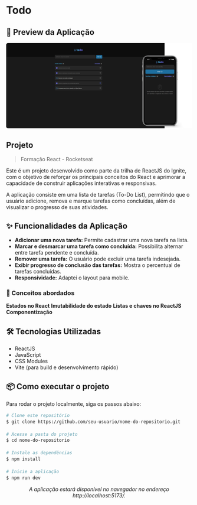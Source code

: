 # Todo

## 📸 Preview da Aplicação

<div align="center">
    <img src="./.github/print-readme.png" alt="preview">
</div>

## Projeto

> Formação React - Rocketseat

Este é um projeto desenvolvido como parte da trilha de ReactJS do Ignite, com o objetivo de reforçar os principais conceitos do React e aprimorar a capacidade de construir aplicações interativas e responsivas.

A aplicação consiste em uma lista de tarefas (To-Do List), permitindo que o usuário adicione, remova e marque tarefas como concluídas, além de visualizar o progresso de suas atividades.

## ✨ Funcionalidades da Aplicação

- **Adicionar uma nova tarefa:** Permite cadastrar uma nova tarefa na lista.
- **Marcar e desmarcar uma tarefa como concluída:** Possibilita alternar entre tarefa pendente e concluída.
- **Remover uma tarefa:** O usuário pode excluir uma tarefa indesejada.
- **Exibir progresso de conclusão das tarefas:** Mostra o percentual de tarefas concluídas.
- **Responsividade:** Adaptei o layout para mobile.

### 🚀 Conceitos abordados

**Estados no React**
**Imutabilidade do estado**
**Listas e chaves no ReactJS**
**Componentização**

## 🛠️ Tecnologias Utilizadas

- ReactJS
- JavaScript
- CSS Modules
- Vite (para build e desenvolvimento rápido)

## 📦 Como executar o projeto

Para rodar o projeto localmente, siga os passos abaixo:

```bash
# Clone este repositório
$ git clone https://github.com/seu-usuario/nome-do-repositorio.git

# Acesse a pasta do projeto
$ cd nome-do-repositorio

# Instale as dependências
$ npm install

# Inicie a aplicação
$ npm run dev
```

<p align="center"><em>A aplicação estará disponível no navegador no endereço http://localhost:5173/.</em></p>

